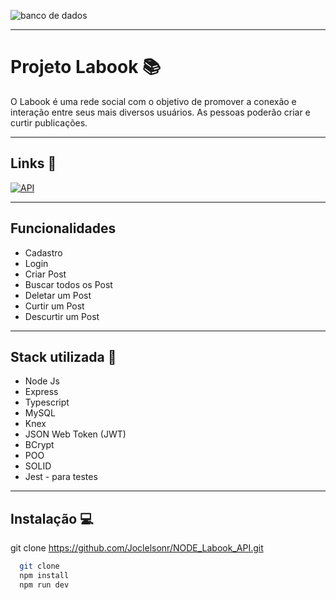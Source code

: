 ![banco de dados](https://user-images.githubusercontent.com/104178622/192406544-21f2e3fa-5196-4a4a-afcf-5f7cbac064e5.jpg)

<hr>

# Projeto Labook 📚

O Labook é uma rede social com o objetivo de promover a conexão e interação entre seus mais diversos usuários. As pessoas poderão criar e curtir publicações.

<hr>

## Links 🔗
[![API](https://img.shields.io/badge/Link-API-green?style=for-the-badge&logo=Node.js)](https://documenter.getpostman.com/view/21551982/2s83KTB56J)

<hr>

## Funcionalidades

- Cadastro
- Login
- Criar Post
- Buscar todos os Post
- Deletar um Post
- Curtir um Post
- Descurtir um Post

<hr>

## Stack utilizada 🔨

- Node Js 
- Express 
- Typescript 
- MySQL 
- Knex 
- JSON Web Token (JWT) 
- BCrypt 
- POO 
- SOLID
- Jest - para testes

<hr>

## Instalação 💻

git clone https://github.com/Joclelsonr/NODE_Labook_API.git

```bash
  git clone 
  npm install
  npm run dev
```

